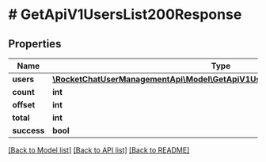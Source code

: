 # # GetApiV1UsersList200Response

## Properties

Name | Type | Description | Notes
------------ | ------------- | ------------- | -------------
**users** | [**\RocketChatUserManagementApi\Model\GetApiV1UsersList200ResponseUsersInner[]**](GetApiV1UsersList200ResponseUsersInner.md) |  | [optional]
**count** | **int** |  | [optional]
**offset** | **int** |  | [optional]
**total** | **int** |  | [optional]
**success** | **bool** |  | [optional]

[[Back to Model list]](../../README.md#models) [[Back to API list]](../../README.md#endpoints) [[Back to README]](../../README.md)
